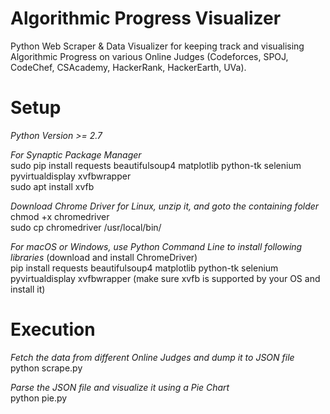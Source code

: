 # Algorithmic Progress Visualizer
Python Web Scraper &amp; Data Visualizer for keeping track and visualising Algorithmic Progress on various Online Judges (Codeforces, SPOJ, CodeChef, CSAcademy, HackerRank, HackerEarth, UVa).   

# Setup
*Python Version >= 2.7*   
    
*For Synaptic Package Manager*   
sudo pip install requests beautifulsoup4 matplotlib python-tk selenium pyvirtualdisplay xvfbwrapper    
sudo apt install xvfb    

*Download Chrome Driver for Linux, unzip it, and goto the containing folder*    
chmod +x chromedriver   
sudo cp chromedriver /usr/local/bin/   

*For macOS or Windows, use Python Command Line to install following libraries*
(download and install ChromeDriver)    
pip install requests beautifulsoup4 matplotlib python-tk selenium pyvirtualdisplay xvfbwrapper
(make sure xvfb is supported by your OS and install it)   

# Execution
*Fetch the data from different Online Judges and dump it to JSON file*    
python scrape.py     

*Parse the JSON file and visualize it using a Pie Chart*    
python pie.py
